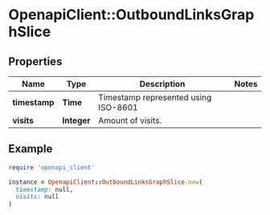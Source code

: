 # OpenapiClient::OutboundLinksGraphSlice

## Properties

| Name | Type | Description | Notes |
| ---- | ---- | ----------- | ----- |
| **timestamp** | **Time** | Timestamp represented using ISO-8601 |  |
| **visits** | **Integer** | Amount of visits. |  |

## Example

```ruby
require 'openapi_client'

instance = OpenapiClient::OutboundLinksGraphSlice.new(
  timestamp: null,
  visits: null
)
```

